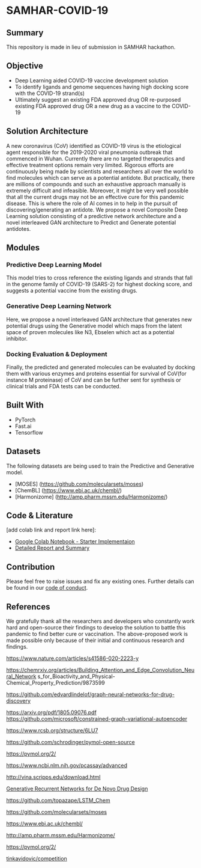 # SAMHAR-COVID-19

## Summary

This repository is made in lieu of submission in SAMHAR hackathon. 

## Objective

* Deep Learning aided COVID-19 vaccine development solution
* To identify ligands and genome sequences having high docking score with the COVID-19 strand(s)
* Ultimately suggest an existing FDA approved drug OR re-purposed existing FDA approved drug OR a new drug as a vaccine to the COVID-19

## Solution Architecture

A new coronavirus (CoV) identified as COVID-19 virus is the etiological agent responsible for the 2019-2020 viral pneumonia outbreak that commenced in Wuhan. Currently there are no targeted therapeutics and effective treatment options remain
very limited. Rigorous efforts are continuously being made by scientists and researchers all over the world to find molecules which can serve as a potential antidote. But practically, there are millions of compounds and such an exhaustive approach manually is extremely difficult and infeasible. Moreover, it might be very well possible that all the current drugs may not be an effective cure for this pandemic disease. This is where the role of AI comes in to help in the pursuit of discovering/generating an antidote. We propose a novel Composite Deep Learning solution consisting of a predictive network architecture and a novel interleaved GAN architecture to Predict and Generate potential antidotes.

## Modules

### Predictive Deep Learning Model

This model tries to cross reference the existing ligands and strands that fall in the genome family of COVID-19 (SARS-2) for highest docking score, and suggests a potential vaccine from the existing drugs.

### Generative Deep Learning Network

Here, we propose a novel interleaved GAN architecture that generates new potential drugs using the Generative model which maps from the latent space of proven molecules like N3, Ebselen which act as a potential inhibitor.

### Docking Evaluation & Deployment

Finally, the predicted and generated molecules can be evaluated by docking them with various enzymes and proteins essential for survival of CoV(for instance M proteinase) of CoV and can be further sent for synthesis or clinical trials and FDA tests can be conducted.

## Built With

* PyTorch
* Fast.ai
* Tensorflow

## Datasets

The following datasets are being used to train the Predictive and Generative model.

* [MOSES] (https://github.com/molecularsets/moses)
* [ChemBL] (https://www.ebi.ac.uk/chembl/)
* [Harmonizome] (http://amp.pharm.mssm.edu/Harmonizome/)

## Code & Literature
[add colab link and report link here]:

* [Google Colab Notebook - Starter Implementaion](https://colab.research.google.com/drive/1NnsEVRVaD2dKnTWtP4p5iPtiQ8fxpkEG?usp=sharing)
* [Detailed Report and Summary](https://docs.google.com/document/d/1IWB2wr_uuvgtudyrmNasx1orrYP3pm9mvvEdRHGbUvk/edit?usp=sharing)

## Contribution

Please feel free to raise issues and fix any existing ones. Further details can be found in our [code of conduct](https://github.com/Chintan2108/Text-Classification-and-Context-Mining-for-Document-Summarization/blob/master/CODE_OF_CONDUCT.md).

## References

We gratefully thank all the researchers and developers who constantly work hard and open-source their findings to develop the solution to battle this pandemic to find better cure or vaccination. The above-proposed work is made possible only because of their initial and continuous research and findings.

https://www.nature.com/articles/s41586-020-2223-y 

https://chemrxiv.org/articles/Building_Attention_and_Edge_Convolution_Neural_Network s_for_Bioactivity_and_Physical-Chemical_Property_Prediction/9873599​ 

https://github.com/edvardlindelof/graph-neural-networks-for-drug-discovery​

https://arxiv.org/pdf/1805.09076.pdf​ https://github.com/microsoft/constrained-graph-variational-autoencoder​

https://www.rcsb.org/structure/6LU7

https://github.com/schrodinger/pymol-open-source

​https://pymol.org/2/

​https://www.ncbi.nlm.nih.gov/pcassay/advanced​

http://vina.scripps.edu/download.html

[Generative Recurrent Networks for De Novo Drug Design](https://onlinelibrary.wiley.com/doi/full/10.1002/minf.201700111)
        
https://github.com/topazape/LSTM_Chem 

https://github.com/molecularsets/moses 

https://www.ebi.ac.uk/chembl/ 

http://amp.pharm.mssm.edu/Harmonizome/ 

https://pymol.org/2/ 
 
[tinkavidovic/competition](https://github.com/tinkavidovic/competition)




